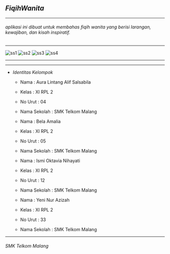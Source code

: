 ## *__FiqihWanita__*
-------------------------------------------------------
###### aplikasi ini dibuat untuk membahas fiqih wanita yang berisi larangan, kewajiban, dan kisah inspiratif.
-------------------------------------------------------


![ss1](https://cloud.githubusercontent.com/assets/22131343/24575597/c8a83aee-16d4-11e7-9dcc-54a6b416b8bc.png)
![ss2](https://cloud.githubusercontent.com/assets/22131343/24575598/c8aececc-16d4-11e7-9dfc-b5a7e12be89e.png)
![ss3](https://cloud.githubusercontent.com/assets/22131343/24575599/c8b2818e-16d4-11e7-81cf-b1950caee68b.png)
![ss4](https://cloud.githubusercontent.com/assets/22131343/24575600/c8b6721c-16d4-11e7-88ff-a4749aac3c0d.jpg)


-------------------------------------------------------


-------------------------------------------------------

* *Identitas Kelompok* 

  
  * Nama          : Aura Lintang Alif Salsabila
  * Kelas         : XI RPL 2
  * No Urut       : 04
  * Nama Sekolah  : SMK Telkom Malang
  
  
  * Nama          : Bela Amalia
  * Kelas         : XI RPL 2
  * No Urut       : 05
  * Nama Sekolah  : SMK Telkom Malang
  

   
  * Nama          : Ismi Oktavia Nihayati 
  * Kelas         : XI RPL 2
  * No Urut       : 12
  * Nama Sekolah  : SMK Telkom Malang
  
    
  * Nama          : Yeni Nur Azizah
  * Kelas         : XI RPL 2
  * No Urut       : 33
  * Nama Sekolah  : SMK Telkom Malang
  
-------------------------------------------------------

###### *SMK Telkom Malang*
